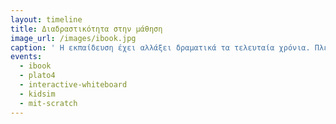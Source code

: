 ```yaml
---
layout: timeline 
title: Διαδραστικότητα στην μάθηση
image_url: /images/ibook.jpg
caption: ' Η εκπαίδευση έχει αλλάξει δραματικά τα τελευταία χρόνια. Πλέον δεν αρκεί μόνο ένας πίνακας με μια κυμωλία και ένα βιβλίο για να πραγματοποιηθεί το μάθημα. Με την εξέληξει της τεχνολογίας έχουν ανοίξει καινούργιες πόρτες για την εκπαίδευση και είναι σχεδόν υποχρεωτικό να την αξιοποιήσουμε. Αυτό θα πραγματοποιηθεί μέσω της χρήσης της μέσα στην τάξη για την καλύτερη παράδωσει και την αποτελεσματικότερη κατανόηση του μαθήματος.'
events:
  - ibook
  - plato4
  - interactive-whiteboard
  - kidsim
  - mit-scratch
---
```


